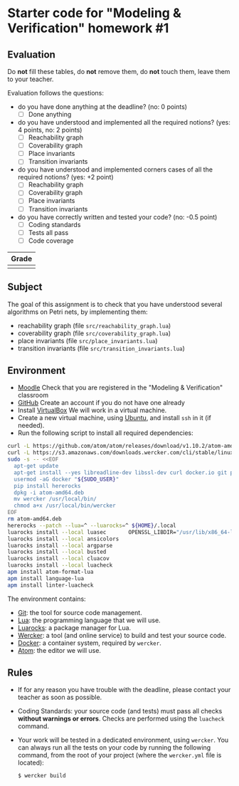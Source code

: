 # Starter code for "Modeling & Verification" homework #1

## Evaluation

Do **not** fill these tables, do **not** remove them, do **not** touch them,
leave them to your teacher.

Evaluation follows the questions:
* do you have done anything at the deadline?
  (no: 0 points)
  * [ ] Done anything
* do you have understood and implemented all the required notions?
  (yes: 4 points, no: 2 points)
  * [ ] Reachability graph
  * [ ] Coverability graph
  * [ ] Place invariants
  * [ ] Transition invariants
* do you have understood and implemented corners cases of all the required notions?
  (yes: +2 point)
  * [ ] Reachability graph
  * [ ] Coverability graph
  * [ ] Place invariants
  * [ ] Transition invariants
* do you have correctly written and tested your code?
  (no: -0.5 point)
  * [ ] Coding standards
  * [ ] Tests all pass
  * [ ] Code coverage

| Grade |
| ----- |
|       |

## Subject

The goal of this assignment is to check that you have understood several
algorithms on Petri nets, by implementing them:
* reachability graph
  (file `src/reachability_graph.lua`)
* coverability graph
  (file `src/coverability_graph.lua`)
* place invariants
  (file `src/place_invariants.lua`)
* transition invariants
  (file `src/transition_invariants.lua`)

## Environment

* [Moodle](https://moodle.unige.ch)
  Check that you are registered in the "Modeling & Verification" classroom
* [GitHub](https://github.com)
  Create an account if you do not have one already
* Install [VirtualBox](https://www.virtualbox.org)
  We will work in a virtual machine.
* Create a new virtual machine, using [Ubuntu](http://www.ubuntu.com/download/desktop),
  and install `ssh` in it (if needed).
* Run the following script to install all required dependencies:

```sh
curl -L https://github.com/atom/atom/releases/download/v1.10.2/atom-amd64.deb         -o atom-amd64.deb
curl -L https://s3.amazonaws.com/downloads.wercker.com/cli/stable/linux_amd64/wercker -o wercker
sudo -s -- <<EOF
  apt-get update
  apt-get install --yes libreadline-dev libssl-dev curl docker.io git python-pip
  usermod -aG docker "${SUDO_USER}"
  pip install hererocks
  dpkg -i atom-amd64.deb
  mv wercker /usr/local/bin/
  chmod a+x /usr/local/bin/wercker
EOF
rm atom-amd64.deb
hererocks --patch --lua=^ --luarocks=^ ${HOME}/.local
luarocks install --local luasec       OPENSSL_LIBDIR="/usr/lib/x86_64-linux-gnu/"
luarocks install --local ansicolors
luarocks install --local argparse
luarocks install --local busted
luarocks install --local cluacov
luarocks install --local luacheck
apm install atom-format-lua
apm install language-lua
apm install linter-luacheck
```

The environment contains:
* [Git](https://git-scm.com/docs/gittutorial):
  the tool for source code management.
* [Lua](https://www.lua.org):
  the programming language that we will use.
* [Luarocks](https://luarocks.org):
  a package manager for Lua.
* [Wercker](http://wercker.com/cli):
  a tool (and online service) to build and test your source code.
* [Docker](https://www.docker.com):
  a container system, required by `wercker`.
* [Atom](https://atom.io):
  the editor we will use.

## Rules

* If for any reason you have trouble with the deadline,
  please contact your teacher as soon as possible.
* Coding Standards: your source code (and tests) must pass all checks
  **without warnings or errors**.
  Checks are performed using the `luacheck` command.
* Your work will be tested in a dedicated environment,
  using `wercker`.
  You can always run all the tests on your code by running the following
  command, from the root of your project (where the `wercker.yml` file is
  located):

  ```sh
  $ wercker build
  ```
